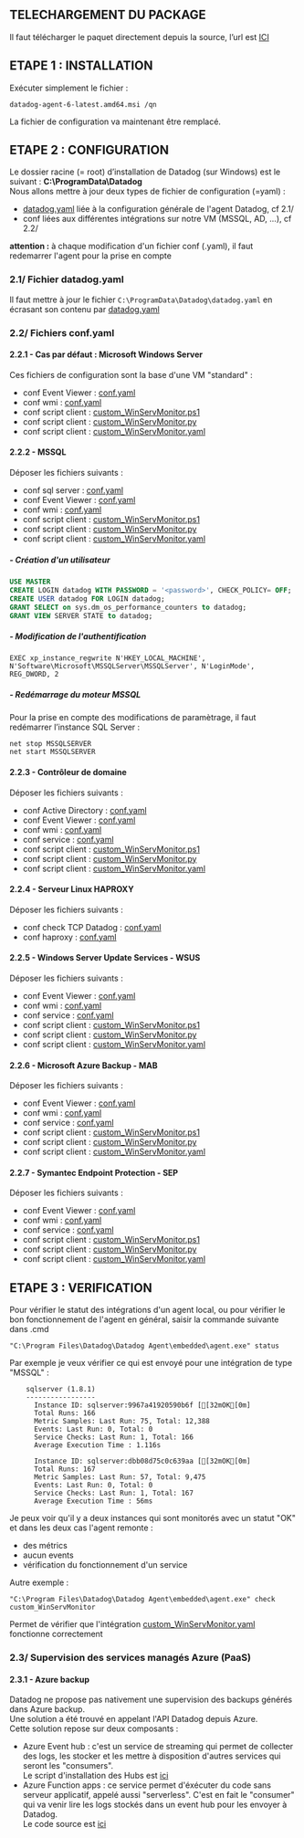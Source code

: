 ## TELECHARGEMENT DU PACKAGE
Il faut télécharger le paquet directement depuis la source, l’url est [ICI](https://s3.amazonaws.com/ddagent-windows-stable/datadog-agent-6-latest.amd64.msi)  

## ETAPE 1 : INSTALLATION
Exécuter simplement le fichier :
```
datadog-agent-6-latest.amd64.msi /qn
```
La fichier de configuration va maintenant être remplacé.

## ETAPE 2 : CONFIGURATION
Le dossier racine (= root) d’installation de Datadog (sur Windows) est le suivant : **C:\ProgramData\Datadog**  
Nous allons mettre à jour deux types de fichier de configuration (=yaml) :
 - [datadog.yaml](agent_datadog/datadog.yaml) liée à la configuration générale de l'agent Datadog, cf 2.1/
 - conf liées aux différentes intégrations sur notre VM (MSSQL, AD, ...), cf 2.2/  

**attention :** à chaque modification d'un fichier conf (.yaml), il faut redemarrer l'agent pour la prise en compte

### 2.1/ Fichier datadog.yaml
Il faut mettre à jour le fichier `C:\ProgramData\Datadog\datadog.yaml` en écrasant son contenu par [datadog.yaml](agent_datadog/datadog.yaml)

### 2.2/ Fichiers conf.yaml
#### 2.2.1 - Cas par défaut : Microsoft Windows Server
Ces fichiers de configuration sont la base d'une VM "standard" :
 - conf Event Viewer : [conf.yaml](agent_datadog/conf.d/default/win32_event_log.d/conf.yaml)
 - conf wmi : [conf.yaml](agent_datadog/conf.d/default/wmi_check.d/conf.yaml)  
 - conf script client : [custom_WinServMonitor.ps1](agent_datadog/checks.d/custom_WinServMonitor.ps1)  
 - conf script client : [custom_WinServMonitor.py](agent_datadog/checks.d/custom_WinServMonitor.py)  
 - conf script client : [custom_WinServMonitor.yaml](agent_datadog/conf.d/default/custom_WinServMonitor.yaml)  

#### 2.2.2 - MSSQL
Déposer les fichiers suivants : 
 - conf sql server : [conf.yaml](agent_datadog/conf.d/sqlserver/sqlserver.d/conf.yaml)
 - conf Event Viewer : [conf.yaml](agent_datadog/conf.d/sqlserver/win32_event_log.d/conf.yaml)
 - conf wmi : [conf.yaml](agent_datadog/conf.d/sqlserver/wmi_check.d/conf.yaml)
 - conf script client : [custom_WinServMonitor.ps1](agent_datadog/checks.d/custom_WinServMonitor.ps1)
 - conf script client : [custom_WinServMonitor.py](agent_datadog/checks.d/custom_WinServMonitor.py)
 - conf script client : [custom_WinServMonitor.yaml](agent_datadog/conf.d/sqlserver/custom_WinServMonitor.yaml)  

##### - Création d'un utilisateur
```sql
USE MASTER
CREATE LOGIN datadog WITH PASSWORD = '<password>', CHECK_POLICY= OFF;
CREATE USER datadog FOR LOGIN datadog;
GRANT SELECT on sys.dm_os_performance_counters to datadog;
GRANT VIEW SERVER STATE to datadog;
```
##### - Modification de l'authentification
```
EXEC xp_instance_regwrite N'HKEY_LOCAL_MACHINE', N'Software\Microsoft\MSSQLServer\MSSQLServer', N'LoginMode', REG_DWORD, 2
```
##### - Redémarrage du moteur MSSQL
Pour la prise en compte des modifications de paramètrage, il faut redémarrer l’instance SQL Server :
```
net stop MSSQLSERVER
net start MSSQLSERVER
```

#### 2.2.3 - Contrôleur de domaine
Déposer les fichiers suivants : 
 - conf Active Directory : [conf.yaml](agent_datadog/conf.d/active_directory/active_directory.d/conf.yaml)
 - conf Event Viewer : [conf.yaml](agent_datadog/conf.d/active_directory/win32_event_log.d/conf.yaml)
 - conf wmi : [conf.yaml](agent_datadog/conf.d/active_directory/wmi_check.d/conf.yaml)
 - conf service : [conf.yaml](agent_datadog/conf.d/active_directory/windows_service.d/conf.yaml)
 - conf script client : [custom_WinServMonitor.ps1](agent_datadog/checks.d/custom_WinServMonitor.ps1)
 - conf script client : [custom_WinServMonitor.py](agent_datadog/checks.d/custom_WinServMonitor.py)
 - conf script client : [custom_WinServMonitor.yaml](agent_datadog/conf.d/active_directory/custom_WinServMonitor.yaml)  
 
#### 2.2.4 - Serveur Linux HAPROXY
Déposer les fichiers suivants : 
 - conf check TCP Datadog : [conf.yaml](other/proxy/tcp_check.d/conf.yaml)
 - conf haproxy : [conf.yaml](other/proxy/haproxy.d/conf.yaml)
 
#### 2.2.5 - Windows Server Update Services - WSUS
Déposer les fichiers suivants : 
 - conf Event Viewer : [conf.yaml](agent_datadog/conf.d/wsus/win32_event_log.d/conf.yaml)
 - conf wmi : [conf.yaml](agent_datadog/conf.d/wsus/wmi_check.d/conf.yaml)  
 - conf service : [conf.yaml](agent_datadog/conf.d/wsus/windows_service.d/conf.yaml)
 - conf script client : [custom_WinServMonitor.ps1](agent_datadog/checks.d/custom_WinServMonitor.ps1)
 - conf script client : [custom_WinServMonitor.py](agent_datadog/checks.d/custom_WinServMonitor.py)
 - conf script client : [custom_WinServMonitor.yaml](agent_datadog/conf.d/wsus/custom_WinServMonitor.yaml)  
 
#### 2.2.6 - Microsoft Azure Backup - MAB
Déposer les fichiers suivants : 
 - conf Event Viewer : [conf.yaml](agent_datadog/conf.d/mab/win32_event_log.d/conf.yaml)
 - conf wmi : [conf.yaml](agent_datadog/conf.d/mab/wmi_check.d/conf.yaml)
 - conf service : [conf.yaml](agent_datadog/conf.d/mab/windows_service.d/conf.yaml)
 - conf script client : [custom_WinServMonitor.ps1](agent_datadog/checks.d/custom_WinServMonitor.ps1)  
 - conf script client : [custom_WinServMonitor.py](agent_datadog/checks.d/custom_WinServMonitor.py)   
 - conf script client : [custom_WinServMonitor.yaml](agent_datadog/conf.d/mab/custom_WinServMonitor.yaml)  
 
#### 2.2.7 - Symantec Endpoint Protection - SEP
Déposer les fichiers suivants : 
 - conf Event Viewer : [conf.yaml](agent_datadog/conf.d/sep/win32_event_log.d/conf.yaml)
 - conf wmi : [conf.yaml](agent_datadog/conf.d/sep/wmi_check.d/conf.yaml)
 - conf service : [conf.yaml](agent_datadog/conf.d/sep/windows_service.d/conf.yaml)
 - conf script client : [custom_WinServMonitor.ps1](agent_datadog/checks.d/custom_WinServMonitor.ps1)  
 - conf script client : [custom_WinServMonitor.py](agent_datadog/checks.d/custom_WinServMonitor.py)   
 - conf script client : [custom_WinServMonitor.yaml](agent_datadog/conf.d/sep/custom_WinServMonitor.yaml) 
 
 ## ETAPE 3 : VERIFICATION
Pour vérifier le statut des intégrations d'un agent local, ou pour vérifier le bon fonctionnement de l'agent en général, saisir la commande suivante dans .cmd
```
"C:\Program Files\Datadog\Datadog Agent\embedded\agent.exe" status
```
Par exemple je veux vérifier ce qui est envoyé pour une intégration de type "MSSQL" :
```
    sqlserver (1.8.1)
    -----------------
      Instance ID: sqlserver:9967a41920590b6f [[32mOK[0m]
      Total Runs: 166
      Metric Samples: Last Run: 75, Total: 12,388
      Events: Last Run: 0, Total: 0
      Service Checks: Last Run: 1, Total: 166
      Average Execution Time : 1.116s

      Instance ID: sqlserver:dbb08d75c0c639aa [[32mOK[0m]
      Total Runs: 167
      Metric Samples: Last Run: 57, Total: 9,475
      Events: Last Run: 0, Total: 0
      Service Checks: Last Run: 1, Total: 167
      Average Execution Time : 56ms
```
Je peux voir qu'il y a deux instances qui sont monitorés avec un statut "OK" et dans les deux cas l'agent remonte :
- des métrics
- aucun events
- vérification du fonctionnement d'un service

Autre exemple : 
```
"C:\Program Files\Datadog\Datadog Agent\embedded\agent.exe" check custom_WinServMonitor
```
Permet de vérifier que l'intégration [custom_WinServMonitor.yaml](agent_datadog/conf.d/sep/custom_WinServMonitor.yaml) fonctionne correctement

### 2.3/ Supervision des services managés Azure (PaaS)
#### 2.3.1 - Azure backup 
Datadog ne propose pas nativement une supervision des backups générés dans Azure backup.  
Une solution a été trouvé en appelant l'API Datadog depuis Azure.  
Cette solution repose sur deux composants :
 - Azure Event hub : c'est un service de streaming qui permet de collecter des logs, les stocker et les mettre à disposition d'autres services qui seront les "consumers".  
 Le script d'installation des Hubs est [ici](scripts/deploy_event_hub.ps1)
 - Azure Function apps : ce service permet d'éxécuter du code sans serveur applicatif, appelé aussi "serverless". C'est en fait le "consumer" qui va venir lire les logs stockés dans un event hub pour les envoyer à Datadog.  
 Le code source est [ici](CGP_PRD_FCT_DDP01.js)
